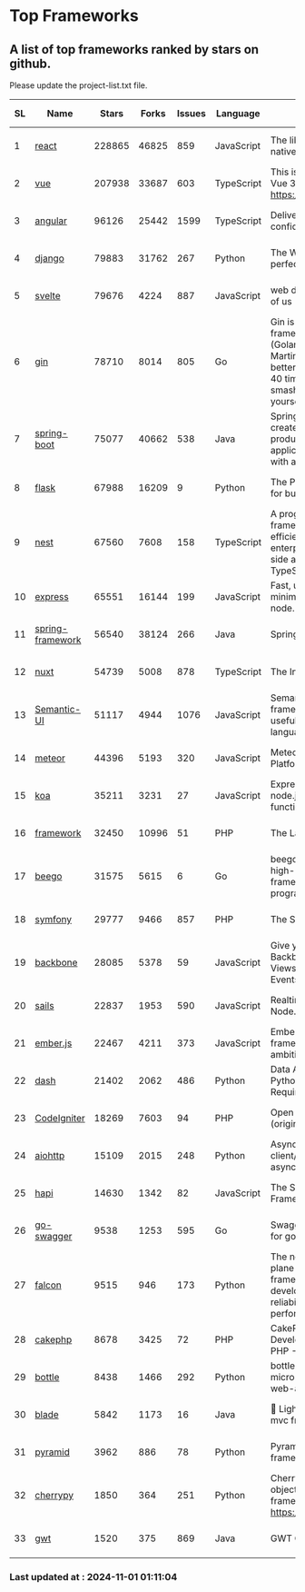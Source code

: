 # Top Frameworks
## A list of top frameworks ranked by stars on github.  
Please update the project-list.txt file.

| SL| Name  | Stars| Forks| Issues | Language | Description | Last Commit |
| --| ------| -----| ---- | ------ | -------- | ----------- | ----------- |
| 1 | [react](https://github.com/facebook/react) | 228865 | 46825 | 859 | JavaScript | The library for web and native user interfaces. | 2024-10-31 20:47:51 |
| 2 | [vue](https://github.com/vuejs/vue) | 207938 | 33687 | 603 | TypeScript | This is the repo for Vue 2. For Vue 3, go to https://github.com/vuejs/core | 2024-10-10 07:24:14 |
| 3 | [angular](https://github.com/angular/angular) | 96126 | 25442 | 1599 | TypeScript | Deliver web apps with confidence 🚀 | 2024-10-31 18:59:18 |
| 4 | [django](https://github.com/django/django) | 79883 | 31762 | 267 | Python | The Web framework for perfectionists with deadlines. | 2024-10-31 10:57:25 |
| 5 | [svelte](https://github.com/sveltejs/svelte) | 79676 | 4224 | 887 | JavaScript | web development for the rest of us | 2024-10-31 19:40:21 |
| 6 | [gin](https://github.com/gin-gonic/gin) | 78710 | 8014 | 805 | Go | Gin is a HTTP web framework written in Go (Golang). It features a Martini-like API with much better performance -- up to 40 times faster. If you need smashing performance, get yourself some Gin. | 2024-10-29 15:24:53 |
| 7 | [spring-boot](https://github.com/spring-projects/spring-boot) | 75077 | 40662 | 538 | Java | Spring Boot helps you to create Spring-powered, production-grade applications and services with absolute minimum fuss. | 2024-10-31 14:07:11 |
| 8 | [flask](https://github.com/pallets/flask) | 67988 | 16209 | 9 | Python | The Python micro framework for building web applications. | 2024-10-31 20:15:29 |
| 9 | [nest](https://github.com/nestjs/nest) | 67560 | 7608 | 158 | TypeScript | A progressive Node.js framework for building efficient, scalable, and enterprise-grade server-side applications with TypeScript/JavaScript 🚀 | 2024-10-23 08:21:04 |
| 10 | [express](https://github.com/expressjs/express) | 65551 | 16144 | 199 | JavaScript | Fast, unopinionated, minimalist web framework for node. | 2024-10-29 12:35:44 |
| 11 | [spring-framework](https://github.com/spring-projects/spring-framework) | 56540 | 38124 | 266 | Java | Spring Framework | 2024-10-31 14:56:54 |
| 12 | [nuxt](https://github.com/nuxt/nuxt) | 54739 | 5008 | 878 | TypeScript | The Intuitive Vue Framework. | 2024-10-31 19:34:44 |
| 13 | [Semantic-UI](https://github.com/Semantic-Org/Semantic-UI) | 51117 | 4944 | 1076 | JavaScript | Semantic is a UI component framework based around useful principles from natural language. | 2023-01-11 17:05:32 |
| 14 | [meteor](https://github.com/meteor/meteor) | 44396 | 5193 | 320 | JavaScript | Meteor, the JavaScript App Platform | 2024-10-28 12:42:24 |
| 15 | [koa](https://github.com/koajs/koa) | 35211 | 3231 | 27 | JavaScript | Expressive middleware for node.js using ES2017 async functions | 2024-10-28 03:04:24 |
| 16 | [framework](https://github.com/laravel/framework) | 32450 | 10996 | 51 | PHP | The Laravel Framework. | 2024-10-31 21:16:48 |
| 17 | [beego](https://github.com/beego/beego) | 31575 | 5615 | 6 | Go | beego is an open-source, high-performance web framework for the Go programming language. | 2024-10-31 12:44:58 |
| 18 | [symfony](https://github.com/symfony/symfony) | 29777 | 9466 | 857 | PHP | The Symfony PHP framework | 2024-10-31 07:34:21 |
| 19 | [backbone](https://github.com/jashkenas/backbone) | 28085 | 5378 | 59 | JavaScript | Give your JS App some Backbone with Models, Views, Collections, and Events | 2024-09-02 12:55:04 |
| 20 | [sails](https://github.com/balderdashy/sails) | 22837 | 1953 | 590 | JavaScript | Realtime MVC Framework for Node.js | 2024-09-17 15:56:43 |
| 21 | [ember.js](https://github.com/emberjs/ember.js) | 22467 | 4211 | 373 | JavaScript | Ember.js - A JavaScript framework for creating ambitious web applications | 2024-10-29 14:46:58 |
| 22 | [dash](https://github.com/plotly/dash) | 21402 | 2062 | 486 | Python | Data Apps & Dashboards for Python. No JavaScript Required. | 2024-10-23 19:41:35 |
| 23 | [CodeIgniter](https://github.com/bcit-ci/CodeIgniter) | 18269 | 7603 | 94 | PHP | Open Source PHP Framework (originally from EllisLab) | 2024-03-20 03:51:42 |
| 24 | [aiohttp](https://github.com/aio-libs/aiohttp) | 15109 | 2015 | 248 | Python | Asynchronous HTTP client/server framework for asyncio and Python | 2024-10-30 02:13:00 |
| 25 | [hapi](https://github.com/hapijs/hapi) | 14630 | 1342 | 82 | JavaScript | The Simple, Secure Framework Developers Trust | 2024-10-24 22:10:55 |
| 26 | [go-swagger](https://github.com/go-swagger/go-swagger) | 9538 | 1253 | 595 | Go | Swagger 2.0 implementation for go | 2024-09-27 16:28:57 |
| 27 | [falcon](https://github.com/falconry/falcon) | 9515 | 946 | 173 | Python | The no-magic web data plane API and microservices framework for Python developers, with a focus on reliability, correctness, and performance at scale. | 2024-10-24 14:48:19 |
| 28 | [cakephp](https://github.com/cakephp/cakephp) | 8678 | 3425 | 72 | PHP | CakePHP: The Rapid Development Framework for PHP - Official Repository | 2024-10-31 14:29:10 |
| 29 | [bottle](https://github.com/bottlepy/bottle) | 8438 | 1466 | 292 | Python | bottle.py is a fast and simple micro-framework for python web-applications. | 2024-10-28 21:37:28 |
| 30 | [blade](https://github.com/lets-blade/blade) | 5842 | 1173 | 16 | Java | :rocket: Lightning fast and elegant mvc framework for Java8 | 2024-06-17 01:05:35 |
| 31 | [pyramid](https://github.com/Pylons/pyramid) | 3962 | 886 | 78 | Python | Pyramid - A Python web framework | 2024-06-10 16:09:42 |
| 32 | [cherrypy](https://github.com/cherrypy/cherrypy) | 1850 | 364 | 251 | Python | CherryPy is a pythonic, object-oriented HTTP framework.      https://cherrypy.dev | 2024-10-31 00:00:39 |
| 33 | [gwt](https://github.com/gwtproject/gwt) | 1520 | 375 | 869 | Java | GWT Open Source Project | 2024-10-31 12:28:09 |

### Last updated at : 2024-11-01 01:11:04
